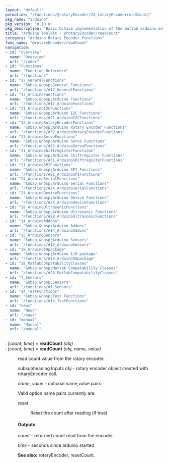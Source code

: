 ```yaml
---
layout: "default"
permalink: "/functions/@rotaryEncoder/24_rotaryEncoderreadCount/"
pkg_name: "arduino"
pkg_version: "0.10.0"
pkg_description: "Basic Octave implementation of the matlab arduino extension,  allowing communication to a programmed arduino board to control its  hardware."
title: "Arduino Toolkit - @rotaryEncoder/readCount"
category: "Arduino Rotary Encoder Functions"
func_name: "@rotaryEncoder/readCount"
navigation:
- id: "overview"
  name: "Overview"
  url: "/index"
- id: "Functions"
  name: "Function Reference"
  url: "/functions"
- id: "17_GeneralFunctions"
  name: "&nbsp;&nbsp;General Functions"
  url: "/functions/#17_GeneralFunctions"
- id: "17_ArduinoFunctions"
  name: "&nbsp;&nbsp;Arduino Functions"
  url: "/functions/#17_ArduinoFunctions"
- id: "21_ArduinoI2CFunctions"
  name: "&nbsp;&nbsp;Arduino I2C Functions"
  url: "/functions/#21_ArduinoI2CFunctions"
- id: "32_ArduinoRotaryEncoderFunctions"
  name: "&nbsp;&nbsp;Arduino Rotary Encoder Functions"
  url: "/functions/#32_ArduinoRotaryEncoderFunctions"
- id: "23_ArduinoServoFunctions"
  name: "&nbsp;&nbsp;Arduino Servo Functions"
  url: "/functions/#23_ArduinoServoFunctions"
- id: "31_ArduinoShiftregisterFunctions"
  name: "&nbsp;&nbsp;Arduino Shiftregister Functions"
  url: "/functions/#31_ArduinoShiftregisterFunctions"
- id: "21_ArduinoSPIFunctions"
  name: "&nbsp;&nbsp;Arduino SPI Functions"
  url: "/functions/#21_ArduinoSPIFunctions"
- id: "24_ArduinoSerialFunctions"
  name: "&nbsp;&nbsp;Arduino Serial Functions"
  url: "/functions/#24_ArduinoSerialFunctions"
- id: "24_ArduinoDeviceFunctions"
  name: "&nbsp;&nbsp;Arduino Device Functions"
  url: "/functions/#24_ArduinoDeviceFunctions"
- id: "28_ArduinoUltrasonicFunctions"
  name: "&nbsp;&nbsp;Arduino Ultrasonic Functions"
  url: "/functions/#28_ArduinoUltrasonicFunctions"
- id: "14_ArduinoAddons"
  name: "&nbsp;&nbsp;Arduino Addons"
  url: "/functions/#14_ArduinoAddons"
- id: "15_ArduinoSensors"
  name: "&nbsp;&nbsp;Arduino Sensors"
  url: "/functions/#15_ArduinoSensors"
- id: "19_ArduinoIOpackage"
  name: "&nbsp;&nbsp;Arduino I/O package"
  url: "/functions/#19_ArduinoIOpackage"
- id: "28_MatlabCompatabilityClasses"
  name: "&nbsp;&nbsp;Matlab Compatability Classes"
  url: "/functions/#28_MatlabCompatabilityClasses"
- id: "7_Sensors"
  name: "&nbsp;&nbsp;Sensors"
  url: "/functions/#7_Sensors"
- id: "14_TestFunctions"
  name: "&nbsp;&nbsp;Test Functions"
  url: "/functions/#14_TestFunctions"
- id: "news"
  name: "News"
  url: "/news"
- id: "manual"
  name: "Manual"
  url: "/manual"
---
```

<dl class="def">
<dt id="index-readCount"><span class="category">: </span><span><em>[<var>count</var>, <var>time</var>] =</em> <strong>readCount</strong> <em>(<var>obj</var>)</em><a href='#index-readCount' class='copiable-anchor'></a></span></dt>
<dt id="index-readCount-1"><span class="category">: </span><span><em>[<var>count</var>, <var>time</var>] =</em> <strong>readCount</strong> <em>(<var>obj</var>, <var>name</var>, <var>value</var>)</em><a href='#index-readCount-1' class='copiable-anchor'></a></span></dt>
<dd><p>read count value from the rotary encoder.
</p>
<p>subsubheading Inputs
 <var>obj</var> - rotary encoder object created with rotaryEncoder call.
</p>
<p><var>name</var>, <var>value</var> - optional name,value pairs
</p>
<p>Valid option name pairs currently are:
 </p><dl compact="compact">
<dt><span>reset</span></dt>
<dd><p>Reset the count after reading (if true)
 </p></dd>
</dl>

<span id="Outputs"></span><h4 class="subsubheading">Outputs</h4>
<p><var>count</var> - returned count read from the encoder.
</p>
<p><var>time</var> - seconds since arduino started
</p>

<p><strong>See also:</strong> rotaryEncoder, resetCount.
 </p></dd></dl>